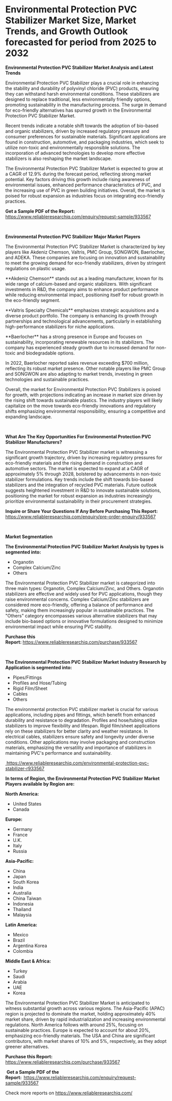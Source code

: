 <p><h1>Environmental Protection PVC Stabilizer Market Size, Market Trends, and Growth Outlook forecasted for period from 2025 to 2032</h1></p><p><strong>Environmental Protection PVC Stabilizer Market Analysis and Latest Trends</strong></p>
<p><p>Environmental Protection PVC Stabilizer plays a crucial role in enhancing the stability and durability of polyvinyl chloride (PVC) products, ensuring they can withstand harsh environmental conditions. These stabilizers are designed to replace traditional, less environmentally friendly options, promoting sustainability in the manufacturing process. The surge in demand for eco-friendly alternatives has spurred growth in the Environmental Protection PVC Stabilizer Market.</p><p>Recent trends indicate a notable shift towards the adoption of bio-based and organic stabilizers, driven by increased regulatory pressure and consumer preferences for sustainable materials. Significant applications are found in construction, automotive, and packaging industries, which seek to utilize non-toxic and environmentally responsible solutions. The incorporation of advanced technologies to develop more effective stabilizers is also reshaping the market landscape.</p><p>The Environmental Protection PVC Stabilizer Market is expected to grow at a CAGR of 12.9% during the forecast period, reflecting strong market potential. Key factors driving this growth include rising awareness of environmental issues, enhanced performance characteristics of PVC, and the increasing use of PVC in green building initiatives. Overall, the market is poised for robust expansion as industries focus on integrating eco-friendly practices.</p></p>
<p><strong>Get a Sample PDF of the Report:&nbsp;</strong> <a href="https://www.reliableresearchiq.com/enquiry/request-sample/933567?utm_campaign=2117&utm_medium=2&utm_source=Github&utm_content=ia&utm_term=01022025&utm_id=environmental-protection-pvc-stabilizer">https://www.reliableresearchiq.com/enquiry/request-sample/933567</a></p>
<p>&nbsp;</p>
<p><strong>Environmental Protection PVC Stabilizer Major Market Players</strong></p>
<p><p>The Environmental Protection PVC Stabilizer Market is characterized by key players like Akdeniz Chemson, Valtris, PMC Group, SONGWON, Baerlocher, and ADEKA. These companies are focusing on innovation and sustainability to meet the growing demand for eco-friendly stabilizers, driven by stringent regulations on plastic usage.</p><p>**Akdeniz Chemson** stands out as a leading manufacturer, known for its wide range of calcium-based and organic stabilizers. With significant investments in R&D, the company aims to enhance product performance while reducing environmental impact, positioning itself for robust growth in the eco-friendly segment.</p><p>**Valtris Specialty Chemicals** emphasizes strategic acquisitions and a diverse product portfolio. The company is enhancing its growth through partnerships and technological advancements, particularly in establishing high-performance stabilizers for niche applications.</p><p>**Baerlocher** has a strong presence in Europe and focuses on sustainability, incorporating renewable resources in its stabilizers. The company has experienced steady growth due to increased demand for non-toxic and biodegradable options. </p><p>In 2022, Baerlocher reported sales revenue exceeding $700 million, reflecting its robust market presence. Other notable players like PMC Group and SONGWON are also adapting to market trends, investing in green technologies and sustainable practices.</p><p>Overall, the market for Environmental Protection PVC Stabilizers is poised for growth, with projections indicating an increase in market size driven by the rising shift towards sustainable plastics. The industry players will likely capitalize on the move towards eco-friendly innovations and regulatory shifts emphasizing environmental responsibility, ensuring a competitive and expanding landscape.</p></p>
<p>&nbsp;</p>
<p><strong>What Are The Key Opportunities For Environmental Protection PVC Stabilizer Manufacturers?</strong></p>
<p><p>The Environmental Protection PVC Stabilizer market is witnessing a significant growth trajectory, driven by increasing regulatory pressures for eco-friendly materials and the rising demand in construction and automotive sectors. The market is expected to expand at a CAGR of approximately 5% through 2028, bolstered by advancements in non-toxic stabilizer formulations. Key trends include the shift towards bio-based stabilizers and the integration of recycled PVC materials. Future outlook suggests heightened investment in R&D to innovate sustainable solutions, positioning the market for robust expansion as industries increasingly prioritize environmental sustainability in their procurement strategies.</p></p>
<p><strong>Inquire or Share Your Questions If Any Before Purchasing This Report:</strong> <a href="https://www.reliableresearchiq.com/enquiry/pre-order-enquiry/933567?utm_campaign=2117&utm_medium=2&utm_source=Github&utm_content=ia&utm_term=01022025&utm_id=environmental-protection-pvc-stabilizer">https://www.reliableresearchiq.com/enquiry/pre-order-enquiry/933567</a></p>
<p>&nbsp;</p>
<p><strong>Market Segmentation</strong></p>
<p><strong>The Environmental Protection PVC Stabilizer Market Analysis by types is segmented into:</strong></p>
<p><ul><li>Organotin</li><li>Complex Calcium/Zinc</li><li>Others</li></ul></p>
<p><p>The Environmental Protection PVC Stabilizer market is categorized into three main types: Organotin, Complex Calcium/Zinc, and Others. Organotin stabilizers are effective and widely used for PVC applications, though they raise environmental concerns. Complex Calcium/Zinc stabilizers are considered more eco-friendly, offering a balance of performance and safety, making them increasingly popular in sustainable practices. The "Others" category encompasses various alternative stabilizers that may include bio-based options or innovative formulations designed to minimize environmental impact while ensuring PVC stability.</p></p>
<p><strong>Purchase this Report:&nbsp;</strong><a href="https://www.reliableresearchiq.com/purchase/933567?utm_campaign=2117&utm_medium=2&utm_source=Github&utm_content=ia&utm_term=01022025&utm_id=environmental-protection-pvc-stabilizer">https://www.reliableresearchiq.com/purchase/933567</a></p>
<p>&nbsp;</p>
<p><strong>The Environmental Protection PVC Stabilizer Market Industry Research by Application is segmented into:</strong></p>
<p><ul><li>Pipes/Fittings</li><li>Profiles and Hose/Tubing</li><li>Rigid Film/Sheet</li><li>Cables</li><li>Others</li></ul></p>
<p><p>The environmental protection PVC stabilizer market is crucial for various applications, including pipes and fittings, which benefit from enhanced durability and resistance to degradation. Profiles and hose/tubing utilize stabilizers to improve flexibility and lifespan. Rigid film/sheet applications rely on these stabilizers for better clarity and weather resistance. In electrical cables, stabilizers ensure safety and longevity under diverse conditions. Other applications may involve packaging and construction materials, emphasizing the versatility and importance of stabilizers in maintaining PVC's performance and sustainability.</p></p>
<p><a href="https://www.reliableresearchiq.com/environmental-protection-pvc-stabilizer-r933567?utm_campaign=2117&utm_medium=2&utm_source=Github&utm_content=ia&utm_term=01022025&utm_id=environmental-protection-pvc-stabilizer">&nbsp;https://www.reliableresearchiq.com/environmental-protection-pvc-stabilizer-r933567</a></p>
<p><strong>In terms of Region, the Environmental Protection PVC Stabilizer Market Players available by Region are:</strong></p>
<p>
    <p> <strong> North America: </strong>
        <ul>
            <li>United States</li>
            <li>Canada</li>
        </ul>
        </p> 
    <p> <strong> Europe: </strong>
        <ul>
            <li>Germany</li>
            <li>France</li>
            <li>U.K.</li>
            <li>Italy</li>
            <li>Russia</li>
        </ul>
        </p> 
    <p> <strong> Asia-Pacific: </strong>
        <ul>
            <li>China</li>
            <li>Japan</li>
            <li>South Korea</li>
            <li>India</li>
            <li>Australia</li>
            <li>China Taiwan</li>
            <li>Indonesia</li>
            <li>Thailand</li>
            <li>Malaysia</li>
        </ul>
        </p> 
    <p> <strong> Latin America: </strong>
        <ul>
            <li>Mexico</li>
            <li>Brazil</li>
            <li>Argentina Korea</li>
            <li>Colombia</li>
        </ul>
        </p> 
    <p> <strong> Middle East & Africa: </strong>
        <ul>
            <li>Turkey</li>
            <li>Saudi</li>
            <li>Arabia</li>
            <li>UAE</li>
            <li>Korea</li>
        </ul>
    </p>
    </p>
<p><p>The Environmental Protection PVC Stabilizer Market is anticipated to witness substantial growth across various regions. The Asia-Pacific (APAC) region is projected to dominate the market, holding approximately 40% market share, driven by rapid industrialization and increasing environmental regulations. North America follows with around 25%, focusing on sustainable practices. Europe is expected to account for about 20%, emphasizing eco-friendly materials. The USA and China are significant contributors, with market shares of 10% and 5%, respectively, as they adopt greener alternatives.</p></p>
<p><strong>Purchase this Report: </strong><a href="https://www.reliableresearchiq.com/purchase/933567?utm_campaign=2117&utm_medium=2&utm_source=Github&utm_content=ia&utm_term=01022025&utm_id=environmental-protection-pvc-stabilizer">https://www.reliableresearchiq.com/purchase/933567</a></p>
<p>&nbsp;<strong>Get a Sample PDF of the Report:&nbsp;&nbsp;</strong><a href="https://www.reliableresearchiq.com/enquiry/request-sample/933567?utm_campaign=2117&utm_medium=2&utm_source=Github&utm_content=ia&utm_term=01022025&utm_id=environmental-protection-pvc-stabilizer">https://www.reliableresearchiq.com/enquiry/request-sample/933567</a></p>
<p><strong></strong></p>
<p>Check more reports on <a href="https://www.reliableresearchiq.com/?utm_campaign=2117&utm_medium=2&utm_source=Github&utm_content=ia&utm_term=01022025&utm_id=environmental-protection-pvc-stabilizer">https://www.reliableresearchiq.com/</a></p>